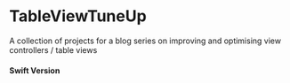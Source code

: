 # TableViewTuneUp
A collection of projects for a blog series on improving and optimising view controllers / table views

#### Swift Version


